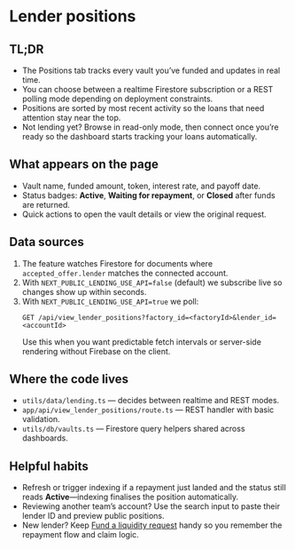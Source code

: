 # Lender positions

## TL;DR
- The Positions tab tracks every vault you’ve funded and updates in real time.
- You can choose between a realtime Firestore subscription or a REST polling mode depending on deployment constraints.
- Positions are sorted by most recent activity so the loans that need attention stay near the top.
- Not lending yet? Browse in read-only mode, then connect once you’re ready so the dashboard starts tracking your loans automatically.

## What appears on the page
- Vault name, funded amount, token, interest rate, and payoff date.
- Status badges: **Active**, **Waiting for repayment**, or **Closed** after funds are returned.
- Quick actions to open the vault details or view the original request.

## Data sources
1. The feature watches Firestore for documents where `accepted_offer.lender` matches the connected account.
2. With `NEXT_PUBLIC_LENDING_USE_API=false` (default) we subscribe live so changes show up within seconds.
3. With `NEXT_PUBLIC_LENDING_USE_API=true` we poll:
   ```
   GET /api/view_lender_positions?factory_id=<factoryId>&lender_id=<accountId>
   ```
   Use this when you want predictable fetch intervals or server-side rendering without Firebase on the client.

## Where the code lives
- `utils/data/lending.ts` — decides between realtime and REST modes.
- `app/api/view_lender_positions/route.ts` — REST handler with basic validation.
- `utils/db/vaults.ts` — Firestore query helpers shared across dashboards.

## Helpful habits
- Refresh or trigger indexing if a repayment just landed and the status still reads **Active**—indexing finalises the position automatically.
- Reviewing another team’s account? Use the search input to paste their lender ID and preview public positions.
- New lender? Keep [Fund a liquidity request](../guides/fund-liquidity-request.md) handy so you remember the repayment flow and claim logic.


